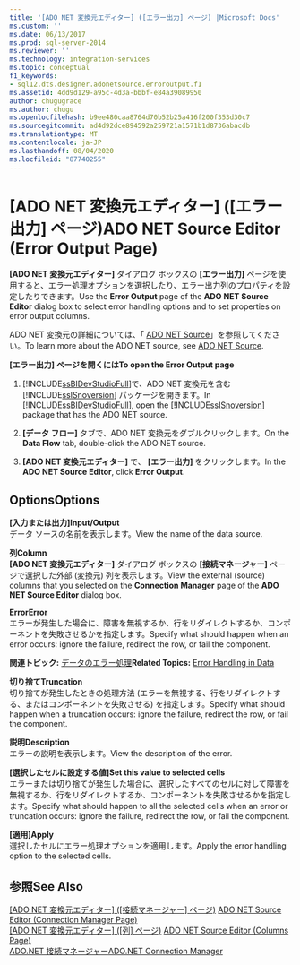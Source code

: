 ```yaml
---
title: '[ADO NET 変換元エディター] ([エラー出力] ページ) |Microsoft Docs'
ms.custom: ''
ms.date: 06/13/2017
ms.prod: sql-server-2014
ms.reviewer: ''
ms.technology: integration-services
ms.topic: conceptual
f1_keywords:
- sql12.dts.designer.adonetsource.erroroutput.f1
ms.assetid: 4dd9d129-a95c-4d3a-bbbf-e84a39089950
author: chugugrace
ms.author: chugu
ms.openlocfilehash: b9ee480caa8764d70b52b25a416f200f353d30c7
ms.sourcegitcommit: ad4d92dce894592a259721a1571b1d8736abacdb
ms.translationtype: MT
ms.contentlocale: ja-JP
ms.lasthandoff: 08/04/2020
ms.locfileid: "87740255"
---
```

# <a name="ado-net-source-editor-error-output-page"></a><span data-ttu-id="4d298-102">[ADO NET 変換元エディター] ([エラー出力] ページ)</span><span class="sxs-lookup"><span data-stu-id="4d298-102">ADO NET Source Editor (Error Output Page)</span></span>
  <span data-ttu-id="4d298-103">**[ADO NET 変換元エディター]** ダイアログ ボックスの **[エラー出力]** ページを使用すると、エラー処理オプションを選択したり、エラー出力列のプロパティを設定したりできます。</span><span class="sxs-lookup"><span data-stu-id="4d298-103">Use the **Error Output** page of the **ADO NET Source Editor** dialog box to select error handling options and to set properties on error output columns.</span></span>  
  
 <span data-ttu-id="4d298-104">ADO NET 変換元の詳細については、「 [ADO NET Source](data-flow/ado-net-source.md)」を参照してください。</span><span class="sxs-lookup"><span data-stu-id="4d298-104">To learn more about the ADO NET source, see [ADO NET Source](data-flow/ado-net-source.md).</span></span>  
  
 <span data-ttu-id="4d298-105">**[エラー出力] ページを開くには**</span><span class="sxs-lookup"><span data-stu-id="4d298-105">**To open the Error Output page**</span></span>  
  
1.  <span data-ttu-id="4d298-106">[!INCLUDE[ssBIDevStudioFull](../includes/ssbidevstudiofull-md.md)]で、ADO NET 変換元を含む [!INCLUDE[ssISnoversion](../includes/ssisnoversion-md.md)] パッケージを開きます。</span><span class="sxs-lookup"><span data-stu-id="4d298-106">In [!INCLUDE[ssBIDevStudioFull](../includes/ssbidevstudiofull-md.md)], open the [!INCLUDE[ssISnoversion](../includes/ssisnoversion-md.md)] package that has the ADO NET source.</span></span>  
  
2.  <span data-ttu-id="4d298-107">**[データ フロー]** タブで、ADO NET 変換元をダブルクリックします。</span><span class="sxs-lookup"><span data-stu-id="4d298-107">On the **Data Flow** tab, double-click the ADO NET source.</span></span>  
  
3.  <span data-ttu-id="4d298-108">**[ADO NET 変換元エディター]** で、 **[エラー出力]** をクリックします。</span><span class="sxs-lookup"><span data-stu-id="4d298-108">In the **ADO NET Source Editor**, click **Error Output**.</span></span>  
  
## <a name="options"></a><span data-ttu-id="4d298-109">Options</span><span class="sxs-lookup"><span data-stu-id="4d298-109">Options</span></span>  
 <span data-ttu-id="4d298-110">**[入力または出力]**</span><span class="sxs-lookup"><span data-stu-id="4d298-110">**Input/Output**</span></span>  
 <span data-ttu-id="4d298-111">データ ソースの名前を表示します。</span><span class="sxs-lookup"><span data-stu-id="4d298-111">View the name of the data source.</span></span>  
  
 <span data-ttu-id="4d298-112">**列**</span><span class="sxs-lookup"><span data-stu-id="4d298-112">**Column**</span></span>  
 <span data-ttu-id="4d298-113">**[ADO NET 変換元エディター]** ダイアログ ボックスの **[接続マネージャー]** ページで選択した外部 (変換元) 列を表示します。</span><span class="sxs-lookup"><span data-stu-id="4d298-113">View the external (source) columns that you selected on the **Connection Manager** page of the **ADO NET Source Editor** dialog box.</span></span>  
  
 <span data-ttu-id="4d298-114">**Error**</span><span class="sxs-lookup"><span data-stu-id="4d298-114">**Error**</span></span>  
 <span data-ttu-id="4d298-115">エラーが発生した場合に、障害を無視するか、行をリダイレクトするか、コンポーネントを失敗させるかを指定します。</span><span class="sxs-lookup"><span data-stu-id="4d298-115">Specify what should happen when an error occurs: ignore the failure, redirect the row, or fail the component.</span></span>  
  
 <span data-ttu-id="4d298-116">**関連トピック:** [データのエラー処理](data-flow/error-handling-in-data.md)</span><span class="sxs-lookup"><span data-stu-id="4d298-116">**Related Topics:** [Error Handling in Data](data-flow/error-handling-in-data.md)</span></span>  
  
 <span data-ttu-id="4d298-117">**切り捨て**</span><span class="sxs-lookup"><span data-stu-id="4d298-117">**Truncation**</span></span>  
 <span data-ttu-id="4d298-118">切り捨てが発生したときの処理方法 (エラーを無視する、行をリダイレクトする、またはコンポーネントを失敗させる) を指定します。</span><span class="sxs-lookup"><span data-stu-id="4d298-118">Specify what should happen when a truncation occurs: ignore the failure, redirect the row, or fail the component.</span></span>  
  
 <span data-ttu-id="4d298-119">**説明**</span><span class="sxs-lookup"><span data-stu-id="4d298-119">**Description**</span></span>  
 <span data-ttu-id="4d298-120">エラーの説明を表示します。</span><span class="sxs-lookup"><span data-stu-id="4d298-120">View the description of the error.</span></span>  
  
 <span data-ttu-id="4d298-121">**[選択したセルに設定する値]**</span><span class="sxs-lookup"><span data-stu-id="4d298-121">**Set this value to selected cells**</span></span>  
 <span data-ttu-id="4d298-122">エラーまたは切り捨てが発生した場合に、選択したすべてのセルに対して障害を無視するか、行をリダイレクトするか、コンポーネントを失敗させるかを指定します。</span><span class="sxs-lookup"><span data-stu-id="4d298-122">Specify what should happen to all the selected cells when an error or truncation occurs: ignore the failure, redirect the row, or fail the component.</span></span>  
  
 <span data-ttu-id="4d298-123">**[適用]**</span><span class="sxs-lookup"><span data-stu-id="4d298-123">**Apply**</span></span>  
 <span data-ttu-id="4d298-124">選択したセルにエラー処理オプションを適用します。</span><span class="sxs-lookup"><span data-stu-id="4d298-124">Apply the error handling option to the selected cells.</span></span>  
  
## <a name="see-also"></a><span data-ttu-id="4d298-125">参照</span><span class="sxs-lookup"><span data-stu-id="4d298-125">See Also</span></span>  
 <span data-ttu-id="4d298-126">[[ADO NET 変換元エディター] &#40;[接続マネージャー] ページ&#41;](../../2014/integration-services/ado-net-source-editor-connection-manager-page.md) </span><span class="sxs-lookup"><span data-stu-id="4d298-126">[ADO NET Source Editor &#40;Connection Manager Page&#41;](../../2014/integration-services/ado-net-source-editor-connection-manager-page.md) </span></span>  
 <span data-ttu-id="4d298-127">[[ADO NET 変換元エディター] &#40;[列] ページ&#41;](../../2014/integration-services/ado-net-source-editor-columns-page.md) </span><span class="sxs-lookup"><span data-stu-id="4d298-127">[ADO NET Source Editor &#40;Columns Page&#41;](../../2014/integration-services/ado-net-source-editor-columns-page.md) </span></span>  
 [<span data-ttu-id="4d298-128">ADO.NET 接続マネージャー</span><span class="sxs-lookup"><span data-stu-id="4d298-128">ADO.NET Connection Manager</span></span>](connection-manager/ado-net-connection-manager.md)  
  
  
